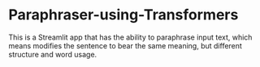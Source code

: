 # Paraphraser-using-Transformers
This is a Streamlit app that has the ability to paraphrase input text, which means modifies the sentence to bear the same meaning, but different structure and word usage.  
